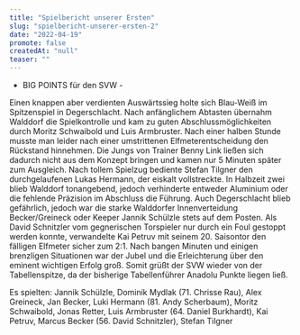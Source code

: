 ```yaml
---
title: "Spielbericht unserer Ersten"
slug: "spielbericht-unserer-ersten-2"
date: "2022-04-19"
promote: false
createdAt: "null"
teaser: ""
---
```

- BIG POINTS für den SVW -


Einen knappen aber verdienten Auswärtssieg holte sich Blau-Weiß im Spitzenspiel in Degerschlacht. Nach anfänglichem Abtasten übernahm Walddorf die Spielkontrolle und kam zu guten Abschlussmöglichkeiten durch Moritz Schwaibold und Luis Armbruster. Nach einer halben Stunde musste man leider nach einer umstrittenen Elfmeterentscheidung den Rückstand hinnehmen. Die Jungs von Trainer Benny Link ließen sich dadurch nicht aus dem Konzept bringen und kamen nur 5 Minuten später zum Ausgleich. Nach tollem Spielzug bediente Stefan Tilgner den durchgelaufenen Lukas Hermann, der eiskalt vollstreckte. In Halbzeit zwei blieb Walddorf tonangebend, jedoch verhinderte entweder Aluminium oder die fehlende Präzision im Abschluss die Führung. Auch Degerschlacht blieb gefährlich, jedoch war die starke Walddorfer Innenverteidung Becker/Greineck oder Keeper Jannik Schülzle stets auf dem Posten. Als David Schnitzler vom gegnerischen Torspieler nur durch ein Foul gestoppt werden konnte, verwandelte Kai Petruv mit seinem 20. Saisontor den fälligen Elfmeter sicher zum 2:1. Nach bangen Minuten und einigen brenzligen Situationen war der Jubel und die Erleichterung über den eminent wichtigen Erfolg groß. Somit grüßt der SVW wieder von der Tabellenspitze, da der bisherige Tabellenführer Anadolu Punkte liegen ließ.


Es spielten: Jannik Schülzle, Dominik Mydlak (71. Chrisse Rau), Alex Greineck, Jan Becker, Luki Hermann (81. Andy Scherbaum), Moritz Schwaibold, Jonas Retter, Luis Armbruster (64. Daniel Burkhardt), Kai Petruv, Marcus Becker (56. David Schnitzler), Stefan Tilgner
